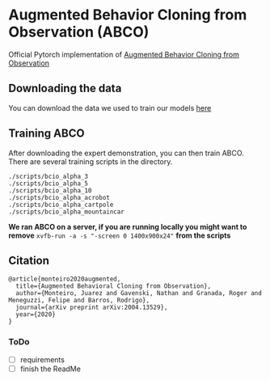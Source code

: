 # Augmented Behavior Cloning from Observation (ABCO)

Official Pytorch implementation of [Augmented Behavior Cloning from Observation](https://arxiv.org/abs/2004.13529)

## Downloading the data
You can download the data we used to train our models [here](https://drive.google.com/file/d/1_wnrfv1OEM_EuPaF5tMF2l2ZJjr9lJVh/view?usp=sharing)

## Training ABCO

After downloading the expert demonstration, you can then train ABCO. There are several training scripts in the directory. 

```
./scripts/bcio_alpha_3
./scripts/bcio_alpha_5
./scripts/bcio_alpha_10
./scripts/bcio_alpha_acrobot
./scripts/bcio_alpha_cartpole
./scripts/bcio_alpha_mountaincar
```
**We ran ABCO on a server, if you are running locally you might want to remove** ```xvfb-run -a -s "-screen 0 1400x900x24"``` **from the scripts**

## Citation

```
@article{monteiro2020augmented,
  title={Augmented Behavioral Cloning from Observation},
  author={Monteiro, Juarez and Gavenski, Nathan and Granada, Roger and Meneguzzi, Felipe and Barros, Rodrigo},
  journal={arXiv preprint arXiv:2004.13529},
  year={2020}
}
```

### ToDo
- [ ] requirements
- [ ] finish the ReadMe
